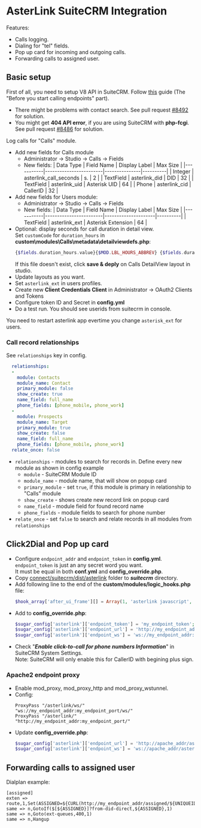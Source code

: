 # AsterLink SuiteCRM Integration
Features:
* Calls logging.
* Dialing for "tel" fields.
* Pop up card for incoming and outgoing calls.
* Forwarding calls to assigned user.

## Basic setup
First of all, you need to setup V8 API in SuiteCRM. Follow [this](https://docs.suitecrm.com/developer/api/developer-setup-guide/json-api/#_before_you_start_calling_endpoints) guide (The "Before you start calling endpoints" part).

* There might be problems with contact search. See pull request [#8492](https://github.com/salesagility/SuiteCRM/pull/8492) for solution.
* You might get **404 API error**, if you are using SuiteCRM with **php-fcgi**. See pull request [#8486](https://github.com/salesagility/SuiteCRM/pull/8486) for solution.

Log calls for "Calls" module.

* Add new fields for Calls module
  * Administrator -> Studio -> Calls -> Fields
  * New fields:
    | Data Type | Field Name             | Display Label | Max Size |
    |-----------|------------------------|---------------|----------|
    | Integer   | asterlink_call_seconds | s.            | 2        |
    | TextField | asterlink_did          | DID           | 32       |
    | TextField | asterlink_uid          | Asterisk UID  | 64       |
    | Phone     | asterlink_cid          | CallerID      | 32       |
* Add new fields for Users module:
  * Administrator -> Studio -> Calls -> Fields
  * New fields:
    | Data Type | Field Name             | Display Label       | Max Size |
    |-----------|------------------------|---------------------|----------|
    | TextField | asterlink_ext          | Asterisk Extension  | 64       |
* Optional: display seconds for call duration in detail view.  
  Set `customCode` for `duration_hours` in **custom\modules\Calls\metadata\detailviewdefs.php**:
  ```php
  {$fields.duration_hours.value}{$MOD.LBL_HOURS_ABBREV} {$fields.duration_minutes.value}{$MOD.LBL_MINSS_ABBREV} {$fields.asterlink_call_seconds_c.value}{$MOD.LBL_ASTERLINK_CALL_SECONDS}&nbsp;
  ```
  If this file doesn't exist, click **save & deply** on Calls DetailView layout in studio.
* Update layouts as you want.
* Set `asterlink_ext` in users profiles.
* Create new **Client Credentials Client** in Administrator -> OAuth2 Clients and Tokens
* Configure token ID and Secret in **config.yml**
* Do a test run. You should see userids from suitecrm in console.

You need to restart asterlink app evertime you change `asterisk_ext` for users.

### Call record relationships
See `relationships` key in config.
```yml
  relationships:
  -
    module: Contacts
    module_name: Contact
    primary_module: false
    show_create: true
    name_field: full_name
    phone_fields: [phone_mobile, phone_work]
  -
    module: Prospects
    module_name: Target
    primary_module: true
    show_create: false
    name_field: full_name
    phone_fields: [phone_mobile, phone_work]
  relate_once: false
```
* `relationships` - modules to search for records in. Define every new module as shown in config example
  * `module` - SuiteCRM Module ID
  * `module_name` - module name, that will show on popup card
  * `primary_module` - set `true`, if this module is primary in relationship to "Calls" module
  * `show_create` - shows create new record link on popup card
  * `name_field` - module field for found record name
  * `phone_fields` - module fields to search for phone number
* `relate_once` - set `false` to search and relate records in all modules from `relationships`

## Click2Dial and Pop up card
* Configure `endpoint_addr` and `endpoint_token` in **config.yml**. `endpoint_token` is just an any secret word you want.  
  It must be equal in both **conf.yml** and **config_override.php**.
* Copy [connect/suitecrm/dist/asterlink](https://github.com/serfreeman1337/asterlink/tree/master/connect/suitecrm/dist) folder to ***suitecrm*** directory.
* Add following line to the end of the **custom/modules/logic_hooks.php** file:
  ```php
  $hook_array['after_ui_frame'][] = Array(1, 'asterlink javascript', 'asterlink/hooks.php', 'AsterLink', 'init_javascript');
  ```
* Add to **config_override.php**:
  ```php
  $sugar_config['asterlink']['endpoint_token'] = 'my_endpoint_token';
  $sugar_config['asterlink']['endpoint_url'] = 'http://my_endpoint_addr:my_endpoint_port';
  $sugar_config['asterlink']['endpoint_ws'] = 'ws://my_endpoint_addr:my_endpoint_port';
  ```
* Check "***Enable click-to-call for phone numbers Information***" in SuiteCRM System Settings.  
  Note: SuiteCRM will only enable this for CallerID with begining plus sign. 

### Apache2 endpoint proxy
* Enable mod_proxy, mod_proxy_http and mod_proxy_wstunnel.
* Config:
  ```
  ProxyPass	"/asterlink/ws/"	"ws://my_endpoint_addr:my_endpoint_port/ws/"
  ProxyPass	"/asterlink/"		"http://my_endpoint_addr:my_endpoint_port/"
  ```
* Update **config_override.php**:
  ```php
  $sugar_config['asterlink']['endpoint_url'] = 'http://apache_addr/asterlink';
  $sugar_config['asterlink']['endpoint_ws'] = 'ws://apache_addr/asterlink';
  ```

## Forwarding calls to assigned user
Dialplan example:
```
[assigned]
exten => route,1,Set(ASSIGNED=${CURL(http://my_endpoint_addr/assigned/${UNIQUEID})})
same => n,GotoIf($[${ASSIGNED}]?from-did-direct,${ASSIGNED},1)
same => n,Goto(ext-queues,400,1)
same => n,Hangup
```
